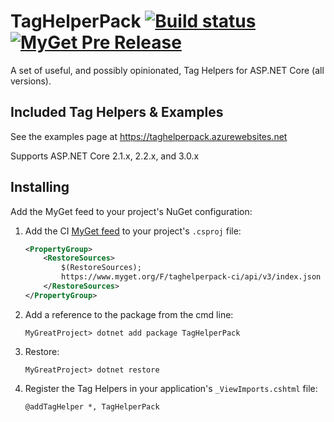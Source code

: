 # TagHelperPack [![Build status](https://ci.appveyor.com/api/projects/status/6943lgsvtg2c8jcu/branch/master?svg=true)](https://ci.appveyor.com/project/DamianEdwards/taghelperpack/branch/master) [![MyGet Pre Release](https://img.shields.io/myget/taghelperpack-ci/vpre/TagHelperPack.svg)](https://www.myget.org/gallery/taghelperpack-ci)

A set of useful, and possibly opinionated, Tag Helpers for ASP.NET Core (all versions).

## Included Tag Helpers & Examples
See the examples page at https://taghelperpack.azurewebsites.net

Supports ASP.NET Core 2.1.x, 2.2.x, and 3.0.x

## Installing
Add the MyGet feed to your project's NuGet configuration:
1. Add the CI [MyGet feed](https://www.myget.org/gallery/taghelperpack-ci) to your project's `.csproj` file:
    ``` xml
    <PropertyGroup>
        <RestoreSources>
            $(RestoreSources);
            https://www.myget.org/F/taghelperpack-ci/api/v3/index.json
        </RestoreSources>
    </PropertyGroup>
    ```
1. Add a reference to the package from the cmd line:
    ```
    MyGreatProject> dotnet add package TagHelperPack
    ```
1. Restore:
    ```
    MyGreatProject> dotnet restore
    ```
1. Register the Tag Helpers in your application's `_ViewImports.cshtml` file:
    ```
   @addTagHelper *, TagHelperPack
    ```
